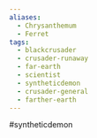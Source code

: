 ```yaml
---
aliases:
  - Chrysanthemum
  - Ferret
tags:
  - blackcrusader
  - crusader-runaway
  - far-earth
  - scientist
  - syntheticdemon
  - crusader-general
  - farther-earth
---
```

#syntheticdemon